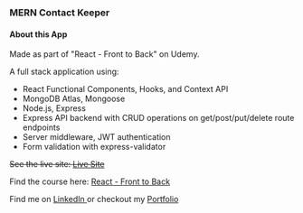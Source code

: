 <h3> MERN Contact Keeper</h3>
<h4>About this App</h4>
<p>Made as part of "React - Front to Back" on Udemy.</p>
<p>A full stack application using:</p>
<ul>
<li>React Functional Components, Hooks, and Context API</li>
<li>MongoDB Atlas, Mongoose</li>
<li>Node.js, Express</li>
<li>Express API backend with CRUD operations on get/post/put/delete route endpoints</li>
<li>Server middleware, JWT authentication</li>
<li>Form validation with express-validator</li>
</ul>
<strike><p>
  See the live site:
  <a
    href="#"
  >
    Live Site
  </a>
</p>
<p></strike>
  Find the course here:
  <a
    href="https://www.udemy.com/course/modern-react-front-to-back/"
    target="_blank"
  >
    React - Front to Back
  </a>
</p>
<p>
  Find me on
  <a
    href="https://www.linkedin.com/in/paulb-h/"
    target="_blank"
  >
    LinkedIn
  </a>
  or checkout my
  <a href="https://www.devbypaul.ca" target="_blank">
    Portfolio
  </a>
</p>
